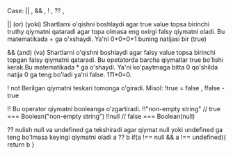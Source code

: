 <!-- start time 11:50 21.03.2024 -->

Case: || , && , ! , ?? ,

|| (or) (yoki)
Shartlarni o'qishni boshlaydi agar true value topsa birinchi truthy qiymatni qataradi agar topa olmasa
eng oxirgi falsy qiymatni oladi. Bu matematikada + ga o'xshaydi. Ya'ni 0+0+0+1 buning natijasi bir (true)

&& (and) (va)
Shartlarni o'qishni boshlaydi agar falsy value topsa birinchi topgan falsy qiymatni qataradi. Bu opetatorda barcha qiymatlar true bo'lishi kerak.Bu matematikada * ga o'shaydi. Ya'ni ko'paytmaga bitta 0 qo'shilda natija 0 ga teng bo'ladi ya'ni false. 1*1*1*0=0.

! not
Berilgan qiymatni teskari tomonga o'giradi.
Misol: !true = false , !false - true

!!
Bu operator qiymatni booleanga o'zgartiradi.
!!"non-empty string" // true === Boolean("non-empty string")
!!null // false === Boolean(null)

?? nulish
null va undefined ga tekshiradi agar qiymat null yoki undefined ga teng bo'lmasa keyingi qiymatni oladi
a ?? b
if(a !== null && a !== undefined){
    return b
} 

<!-- end time 12:15 21.03.2024 -->
